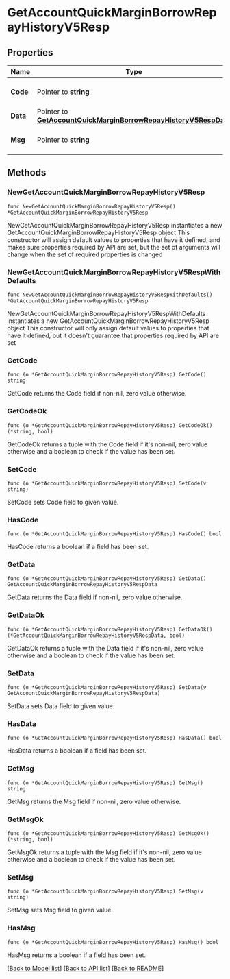 # GetAccountQuickMarginBorrowRepayHistoryV5Resp

## Properties

Name | Type | Description | Notes
------------ | ------------- | ------------- | -------------
**Code** | Pointer to **string** |  | [optional] [default to ""]
**Data** | Pointer to [**GetAccountQuickMarginBorrowRepayHistoryV5RespData**](GetAccountQuickMarginBorrowRepayHistoryV5RespData.md) |  | [optional] 
**Msg** | Pointer to **string** |  | [optional] [default to ""]

## Methods

### NewGetAccountQuickMarginBorrowRepayHistoryV5Resp

`func NewGetAccountQuickMarginBorrowRepayHistoryV5Resp() *GetAccountQuickMarginBorrowRepayHistoryV5Resp`

NewGetAccountQuickMarginBorrowRepayHistoryV5Resp instantiates a new GetAccountQuickMarginBorrowRepayHistoryV5Resp object
This constructor will assign default values to properties that have it defined,
and makes sure properties required by API are set, but the set of arguments
will change when the set of required properties is changed

### NewGetAccountQuickMarginBorrowRepayHistoryV5RespWithDefaults

`func NewGetAccountQuickMarginBorrowRepayHistoryV5RespWithDefaults() *GetAccountQuickMarginBorrowRepayHistoryV5Resp`

NewGetAccountQuickMarginBorrowRepayHistoryV5RespWithDefaults instantiates a new GetAccountQuickMarginBorrowRepayHistoryV5Resp object
This constructor will only assign default values to properties that have it defined,
but it doesn't guarantee that properties required by API are set

### GetCode

`func (o *GetAccountQuickMarginBorrowRepayHistoryV5Resp) GetCode() string`

GetCode returns the Code field if non-nil, zero value otherwise.

### GetCodeOk

`func (o *GetAccountQuickMarginBorrowRepayHistoryV5Resp) GetCodeOk() (*string, bool)`

GetCodeOk returns a tuple with the Code field if it's non-nil, zero value otherwise
and a boolean to check if the value has been set.

### SetCode

`func (o *GetAccountQuickMarginBorrowRepayHistoryV5Resp) SetCode(v string)`

SetCode sets Code field to given value.

### HasCode

`func (o *GetAccountQuickMarginBorrowRepayHistoryV5Resp) HasCode() bool`

HasCode returns a boolean if a field has been set.

### GetData

`func (o *GetAccountQuickMarginBorrowRepayHistoryV5Resp) GetData() GetAccountQuickMarginBorrowRepayHistoryV5RespData`

GetData returns the Data field if non-nil, zero value otherwise.

### GetDataOk

`func (o *GetAccountQuickMarginBorrowRepayHistoryV5Resp) GetDataOk() (*GetAccountQuickMarginBorrowRepayHistoryV5RespData, bool)`

GetDataOk returns a tuple with the Data field if it's non-nil, zero value otherwise
and a boolean to check if the value has been set.

### SetData

`func (o *GetAccountQuickMarginBorrowRepayHistoryV5Resp) SetData(v GetAccountQuickMarginBorrowRepayHistoryV5RespData)`

SetData sets Data field to given value.

### HasData

`func (o *GetAccountQuickMarginBorrowRepayHistoryV5Resp) HasData() bool`

HasData returns a boolean if a field has been set.

### GetMsg

`func (o *GetAccountQuickMarginBorrowRepayHistoryV5Resp) GetMsg() string`

GetMsg returns the Msg field if non-nil, zero value otherwise.

### GetMsgOk

`func (o *GetAccountQuickMarginBorrowRepayHistoryV5Resp) GetMsgOk() (*string, bool)`

GetMsgOk returns a tuple with the Msg field if it's non-nil, zero value otherwise
and a boolean to check if the value has been set.

### SetMsg

`func (o *GetAccountQuickMarginBorrowRepayHistoryV5Resp) SetMsg(v string)`

SetMsg sets Msg field to given value.

### HasMsg

`func (o *GetAccountQuickMarginBorrowRepayHistoryV5Resp) HasMsg() bool`

HasMsg returns a boolean if a field has been set.


[[Back to Model list]](../README.md#documentation-for-models) [[Back to API list]](../README.md#documentation-for-api-endpoints) [[Back to README]](../README.md)


